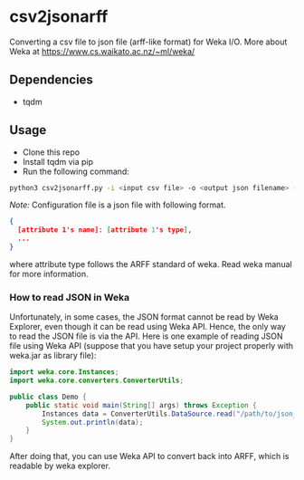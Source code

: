 # csv2jsonarff

Converting a csv file to json file (arff-like format) for Weka I/O. More about Weka at <https://www.cs.waikato.ac.nz/~ml/weka/>

## Dependencies

- tqdm

## Usage

- Clone this repo
- Install tqdm via pip
- Run the following command:

```bash
python3 csv2jsonarff.py -i <input csv file> -o <output json filename> -conf <configuration file path>
```

_Note:_ Configuration file is a json file with following format.

```JSON
{
  [attribute 1's name]: [attribute 1's type],
  ...
}
```

where attribute type follows the ARFF standard of weka. Read weka manual for more information.

### How to read JSON in Weka

Unfortunately, in some cases, the JSON format cannot be read by Weka Explorer, even though it can be read using Weka API. Hence, the only way to read the JSON file is via the API. Here is one example of reading JSON file using Weka API (suppose that you have setup your project properly with weka.jar as library file):

```Java
import weka.core.Instances;
import weka.core.converters.ConverterUtils;

public class Demo {
    public static void main(String[] args) throws Exception {
        Instances data = ConverterUtils.DataSource.read("/path/to/json_file.json");
        System.out.println(data);
    }
}

```

After doing that, you can use Weka API to convert back into ARFF, which is readable by weka explorer.
